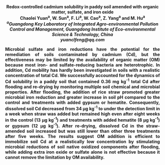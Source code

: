 <center><strong>Redox-controlled cadmium solubility in paddy soil amended with organic
matter, sulfate, and iron oxide<strong>

<center><strong>Chaolei Yuan<sup>a</sup></strong>, W. Sun<sup>a</sup>, F. Li<sup>a</sup>, W. Cao<sup>a</sup>, Z. Yang<sup>a</sup> and M. Hu<sup>a</sup>

<center><i><sup>a</sup>Guangdong Key Laboratory of Integrated Agro-environmental Pollution Control and Management, Guangdong Institute of Eco-environmental Science & Technology, China</i>

<center><i>yuanclfeng@qq.com</i>

<p style=text-align:justify>Microbial sulfate and iron reductions have the potential for the
remediation of soils contaminated by cadmium (Cd), but the effectiveness
may be limited by the availability of organic matter (OM) because most
iron- and sulfate-reducing bacteria are heterotrophic. In addition, Cd
mobility has hardly been investigated in soils with a realistic
concentration of total Cd. We successfully accounted for the dynamics of
Cd solubility in a paddy soil that contained 0.36 mg kg<sup>-1</sup> total Cd
after flooding and re-drying by monitoring multiple soil chemical and
microbial properties. After flooding, the addition of rice straw
promoted greater microbial iron reduction and greater increase in soil
pH compared to the control and treatments with added gypsum or hematite.
Consequently, dissolved soil Cd decreased from 34 μg kg<sup>-1</sup> to under the
detection limit in a week when straw was added but remained high even
after eight weeks in the control (13 μg kg<sup>-1</sup>) and treatments with
added hematite (8 μg kg<sup>-1</sup>) or gypsum (12 μg kg<sup>-1</sup>). After re-drying,
dissolved Cd in the straw-amended soil increased but was still lower
than other three treatments after five weeks. The results suggest OM
addition is efficient to immobilize soil Cd at a realistically low
concentration by stimulating microbial reductions of soil native
oxidized components after flooding, while adding extra iron oxide or
sulfate alone is not effective because it cannot remove the limitation
by OM availability.
